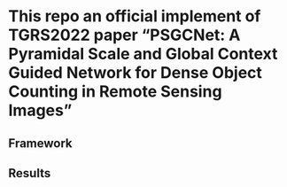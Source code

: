  # This repo an official implement of TGRS2022 paper “PSGCNet: A Pyramidal Scale and Global Context Guided Network for Dense Object Counting in Remote Sensing Images”

 Framework
 -------------------


Results
---------------------




 
 

 
 
 


